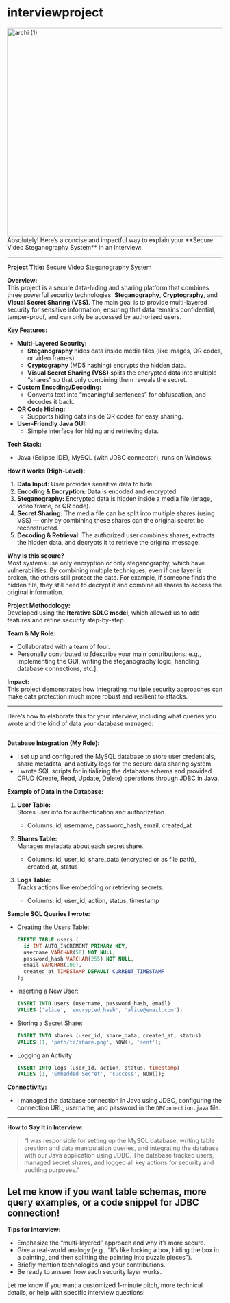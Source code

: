 # interviewproject
<img width="751" height="486" alt="archi (1)" src="https://github.com/user-attachments/assets/43da7c24-3237-4614-b940-8b9a01534834" />
Absolutely! Here’s a concise and impactful way to explain your **Secure Video Steganography System** in an interview:

---

**Project Title:** Secure Video Steganography System

**Overview:**  
This project is a secure data-hiding and sharing platform that combines three powerful security technologies: **Steganography**, **Cryptography**, and **Visual Secret Sharing (VSS)**. The main goal is to provide multi-layered security for sensitive information, ensuring that data remains confidential, tamper-proof, and can only be accessed by authorized users.

**Key Features:**
- **Multi-Layered Security:**  
  - **Steganography** hides data inside media files (like images, QR codes, or video frames).
  - **Cryptography** (MD5 hashing) encrypts the hidden data.
  - **Visual Secret Sharing (VSS)** splits the encrypted data into multiple “shares” so that only combining them reveals the secret.
- **Custom Encoding/Decoding:**  
  - Converts text into “meaningful sentences” for obfuscation, and decodes it back.
- **QR Code Hiding:**  
  - Supports hiding data inside QR codes for easy sharing.
- **User-Friendly Java GUI:**  
  - Simple interface for hiding and retrieving data.

**Tech Stack:**  
- Java (Eclipse IDE), MySQL (with JDBC connector), runs on Windows.

**How it works (High-Level):**
1. **Data Input:** User provides sensitive data to hide.
2. **Encoding & Encryption:** Data is encoded and encrypted.
3. **Steganography:** Encrypted data is hidden inside a media file (image, video frame, or QR code).
4. **Secret Sharing:** The media file can be split into multiple shares (using VSS) — only by combining these shares can the original secret be reconstructed.
5. **Decoding & Retrieval:** The authorized user combines shares, extracts the hidden data, and decrypts it to retrieve the original message.

**Why is this secure?**  
Most systems use only encryption or only steganography, which have vulnerabilities. By combining multiple techniques, even if one layer is broken, the others still protect the data. For example, if someone finds the hidden file, they still need to decrypt it and combine all shares to access the original information.

**Project Methodology:**  
Developed using the **Iterative SDLC model**, which allowed us to add features and refine security step-by-step.

**Team & My Role:**  
- Collaborated with a team of four.
- Personally contributed to [describe your main contributions: e.g., implementing the GUI, writing the steganography logic, handling database connections, etc.].

**Impact:**  
This project demonstrates how integrating multiple security approaches can make data protection much more robust and resilient to attacks.

---
Here’s how to elaborate this for your interview, including what queries you wrote and the kind of data your database managed:

---

**Database Integration (My Role):**

- I set up and configured the MySQL database to store user credentials, share metadata, and activity logs for the secure data sharing system.
- I wrote SQL scripts for initializing the database schema and provided CRUD (Create, Read, Update, Delete) operations through JDBC in Java.

**Example of Data in the Database:**

1. **User Table:**  
   Stores user info for authentication and authorization.
   - Columns: id, username, password_hash, email, created_at

2. **Shares Table:**  
   Manages metadata about each secret share.
   - Columns: id, user_id, share_data (encrypted or as file path), created_at, status

3. **Logs Table:**  
   Tracks actions like embedding or retrieving secrets.
   - Columns: id, user_id, action, status, timestamp

**Sample SQL Queries I wrote:**

- Creating the Users Table:
    ```sql
    CREATE TABLE users (
      id INT AUTO_INCREMENT PRIMARY KEY,
      username VARCHAR(50) NOT NULL,
      password_hash VARCHAR(255) NOT NULL,
      email VARCHAR(100),
      created_at TIMESTAMP DEFAULT CURRENT_TIMESTAMP
    );
    ```

- Inserting a New User:
    ```sql
    INSERT INTO users (username, password_hash, email)
    VALUES ('alice', 'encrypted_hash', 'alice@email.com');
    ```

- Storing a Secret Share:
    ```sql
    INSERT INTO shares (user_id, share_data, created_at, status)
    VALUES (1, 'path/to/share.png', NOW(), 'sent');
    ```

- Logging an Activity:
    ```sql
    INSERT INTO logs (user_id, action, status, timestamp)
    VALUES (1, 'Embedded Secret', 'success', NOW());
    ```

**Connectivity:**  
- I managed the database connection in Java using JDBC, configuring the connection URL, username, and password in the `DBConnection.java` file.

---

**How to Say It in Interview:**

> “I was responsible for setting up the MySQL database, writing table creation and data manipulation queries, and integrating the database with our Java application using JDBC. The database tracked users, managed secret shares, and logged all key actions for security and auditing purposes.”

Let me know if you want table schemas, more query examples, or a code snippet for JDBC connection!
---
**Tips for Interview:**
- Emphasize the “multi-layered” approach and why it’s more secure.
- Give a real-world analogy (e.g., “It’s like locking a box, hiding the box in a painting, and then splitting the painting into puzzle pieces”).
- Briefly mention technologies and your contributions.
- Be ready to answer how each security layer works.

Let me know if you want a customized 1-minute pitch, more technical details, or help with specific interview questions!
